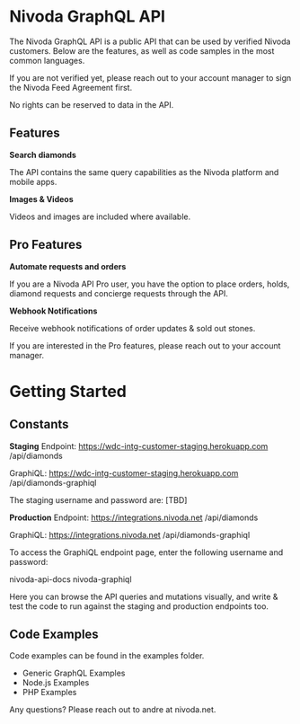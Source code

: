 # Nivoda GraphQL API

The Nivoda GraphQL API is a public API that can be used by verified Nivoda customers.
Below are the features, as well as code samples in the most common languages. 

If you are not verified yet, please reach out to your account manager to sign the Nivoda Feed Agreement first.

No rights can be reserved to data in the API. 

## Features

**Search diamonds**

The API contains the same query capabilities as the Nivoda platform and mobile apps. 

**Images & Videos**

Videos and images are included where available.

## Pro Features

**Automate requests and orders**

If you are a Nivoda API Pro user, you have the option to place orders, holds, diamond requests and concierge requests through the API. 

**Webhook Notifications**

Receive webhook notifications of order updates & sold out stones.

If you are interested in the Pro features, please reach out to your account manager.

# Getting Started

## Constants

**Staging**
Endpoint: https://wdc-intg-customer-staging.herokuapp.com
/api/diamonds

GraphiQL: https://wdc-intg-customer-staging.herokuapp.com
/api/diamonds-graphiql

The staging username and password are:
[TBD]

**Production**
Endpoint: https://integrations.nivoda.net
/api/diamonds

GraphiQL: https://integrations.nivoda.net
/api/diamonds-graphiql 

To access the GraphiQL endpoint page, enter the following username and password:

nivoda-api-docs
nivoda-graphiql

Here you can browse the API queries and mutations visually, and write & test the code to run against the staging and production endpoints too. 

## Code Examples

Code examples can be found in the examples folder.

- Generic GraphQL Examples
- Node.js Examples
- PHP Examples

Any questions? Please reach out to andre at nivoda.net.
